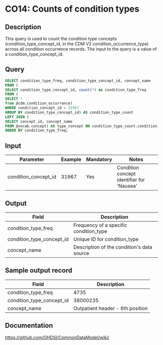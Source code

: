 <!---
Group:condition occurrence
Name:CO14 Counts of condition types
Author:Patrick Ryan
CDM Version: 5.0
-->

# CO14: Counts of condition types

## Description
This query is used to count the condition type concepts (condition_type_concept_id, in the CDM V2 condition_occurrence_type) across all condition occurrence records. The input to the query is a value of a condition_type_concept_id.

## Query
```sql
SELECT condition_type_freq, condition_type_concept_id, concept_name
FROM (
SELECT condition_type_concept_id, count(*) as condition_type_freq
FROM (
SELECT *
from @cdm.condition_occurrence)
WHERE condition_concept_id = 31967
GROUP BY condition_type_concept_id) AS condition_type_count
LEFT JOIN (
SELECT concept_id, concept_name
FROM @vocab.concept) AS type_concept ON condition_type_count.condition_type_concept_id=type_concept.concept_id
ORDER BY condition_type_freq;
```

## Input

| Parameter |  Example |  Mandatory |  Notes |
| --- | --- | --- | --- |
| condition_concept_id | 31967 | Yes | Condition concept identifier for 'Nausea' |

## Output

|  Field |  Description |
| --- | --- |
| condition_type_freq | Frequency of a specific condition_type |
| condition_type_concept_id | Unique ID for condition_type |
| concept_name |  Description of the condition's data source |

## Sample output record

|  Field |  Description |
| --- | --- |
| condition_type_freq | 4735 |
| condition_type_concept_id | 38000235 |
| concept_name | Outpatient header - 6th position |


## Documentation
https://github.com/OHDSI/CommonDataModel/wiki/
